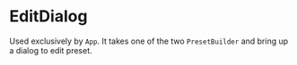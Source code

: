 # EditDialog

Used exclusively by `App`. It takes one of the two `PresetBuilder` and bring up a dialog to edit preset.